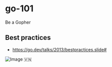 # go-101

Be a Gopher

## Best practices

- https://go.dev/talks/2013/bestpractices.slide#


<!-- INSPIRATIONAL_QUOTE_START -->
![Image](https://github.com/user-attachments/assets/e5dd7943-9aef-4ee2-94a1-c411600f6674)
🇻🇳
<!-- INSPIRATIONAL_QUOTE_END -->
